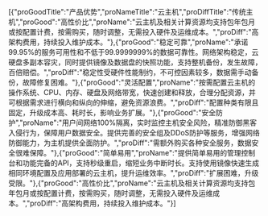 [{"proGoodTitle":"产品优势","proNameTitle":"云主机","proDiffTitle":"传统主机","proGood":"高性价比","proName":"云主机及相关计算资源均支持包年包月或按配置计费，按需购买，随时调整，无需投入硬件及运维成本。","proDiff":"高架构费用，持续投入维护成本。"},{"proGood":"稳定可靠","proName":"承诺99.95%的服务可用性和不低于99.9999999%的数据可靠性。网络架构稳定，云硬盘多副本容灾，同时提供镜像及数据盘的快照功能，支持整机备份，发生故障，百倍赔偿。","proDiff":"稳定性受硬件性能制约，不可控因素较多，数据需手动备份，故障修复困难。"},{"proGood":"灵活配置","proName":"按需配置云主机的操作系统、CPU、内存、硬盘及网络带宽，快速创建和释放，合理分配资源，并可根据需求进行横向和纵向的伸缩，避免资源浪费。","proDiff":"配置种类有限且固定，升级成本高、耗时长，影响业务扩展。"},{"proGood":"安全防护","proName":"用户间网络100%隔离，实时监控主机安全风险，精准防御黑客入侵行为，保障用户数据安全。提供完善的安全组及DDoS防护等服务，增强网络防御能力，为主机提供全面防护。","proDiff":"需额外购买各种安全服务，数据安全很难保障。"},{"proGood":"简单易用","proName":"提供简单易用的管理控制台和功能完备的API，支持秒级重启，缩短业务中断时长。支持使用镜像快速生成相同环境配置及应用部署的云主机，提升运维效率。","proDiff":"扩展困难，升级受限。"},{"proGood":"高性价比","proName":"云主机及相关计算资源均支持包年包月或按配置计费，按需购买，随时调整，无需投入硬件及运维成本。","proDiff":"高架构费用，持续投入维护成本。"}]